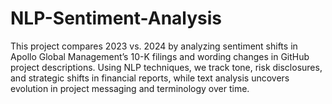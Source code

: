 # NLP-Sentiment-Analysis
This project compares 2023 vs. 2024 by analyzing sentiment shifts in Apollo Global Management’s 10-K filings and wording changes in GitHub project descriptions. Using NLP techniques, we track tone, risk disclosures, and strategic shifts in financial reports, while text analysis uncovers evolution in project messaging and terminology over time.
